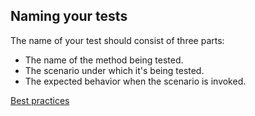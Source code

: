 ## Naming your tests
The name of your test should consist of three parts:

- The name of the method being tested.
- The scenario under which it's being tested.
- The expected behavior when the scenario is invoked.

[Best practices](https://docs.microsoft.com/en-us/dotnet/core/testing/unit-testing-best-practices)

